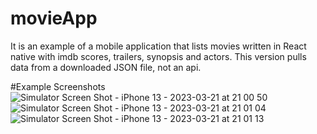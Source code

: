 # movieApp

It is an example of a mobile application that lists movies written in React native with imdb scores, trailers, synopsis and actors.
This version pulls data from a downloaded JSON file, not an api.

#Example Screenshots
![Simulator Screen Shot - iPhone 13 - 2023-03-21 at 21 00 50](https://user-images.githubusercontent.com/50488386/226700752-04c996fc-5565-42ca-a0c8-0060ade27add.png)
![Simulator Screen Shot - iPhone 13 - 2023-03-21 at 21 01 04](https://user-images.githubusercontent.com/50488386/226700775-e1645b57-515b-44d9-b209-461d2118f47e.png)
![Simulator Screen Shot - iPhone 13 - 2023-03-21 at 21 01 13](https://user-images.githubusercontent.com/50488386/226700785-87c8e7f6-b1ae-4b53-a9c2-3cfa4dc9be46.png)
